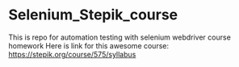 # Selenium_Stepik_course
This is repo for automation testing with selenium webdriver course homework
Here is link for this awesome course: https://stepik.org/course/575/syllabus
